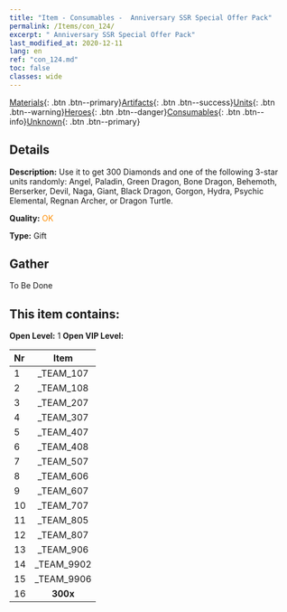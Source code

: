 ```yaml
---
title: "Item - Consumables -  Anniversary SSR Special Offer Pack"
permalink: /Items/con_124/
excerpt: " Anniversary SSR Special Offer Pack"
last_modified_at: 2020-12-11
lang: en
ref: "con_124.md"
toc: false
classes: wide
---
```

 [Materials](/Items/){: .btn .btn--primary}[Artifacts](/Items/Artifacts/){: .btn .btn--success}[Units](/Items/Units/){: .btn .btn--warning}[Heroes](/Items/Heroes/){: .btn .btn--danger}[Consumables](/Items/Consumables/){: .btn .btn--info}[Unknown](/Items/Unknown/){: .btn .btn--primary}

## Details
 **Description:** Use it to get 300 Diamonds and one of the following 3-star units randomly: Angel, Paladin, Green Dragon, Bone Dragon, Behemoth, Berserker, Devil, Naga, Giant, Black Dragon, Gorgon, Hydra, Psychic Elemental, Regnan Archer, or Dragon Turtle.

 **Quality:** <span style="color: #FF8C00">OK</span>

 **Type:** Gift

## Gather

  To Be Done

## This item contains:

 **Open Level:** 1
 **Open VIP Level:** 

  | Nr |      Item    |
  |:---|:------------:|
  | 1 | _TEAM_107 | 
  | 2 | _TEAM_108 | 
  | 3 | _TEAM_207 | 
  | 4 | _TEAM_307 | 
  | 5 | _TEAM_407 | 
  | 6 | _TEAM_408 | 
  | 7 | _TEAM_507 | 
  | 8 | _TEAM_606 | 
  | 9 | _TEAM_607 | 
  | 10 | _TEAM_707 | 
  | 11 | _TEAM_805 | 
  | 12 | _TEAM_807 | 
  | 13 | _TEAM_906 | 
  | 14 | _TEAM_9902 | 
  | 15 | _TEAM_9906 | 
  | 16 |  **300x** <i class="fas fa-gem"/> | 
